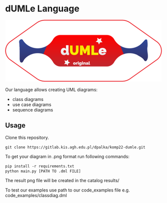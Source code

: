 # dUMLe Language

![logo.png](logo.png)

Our language allows creating UML diagrams:
- class diagrams
- use case diagrams
- sequence diagrams


## Usage

Clone this repository.

```
git clone https://gitlab.kis.agh.edu.pl/dpalka/komp22-dumle.git
```

To get your diagram in .png format run following commands:

```
pip install -r requirements.txt
python main.py [PATH TO .dml FILE]
```

The result png file will be created in the catalog results/

To test our examples use path to our code_examples file e.g. code_examples/classdiag.dml
